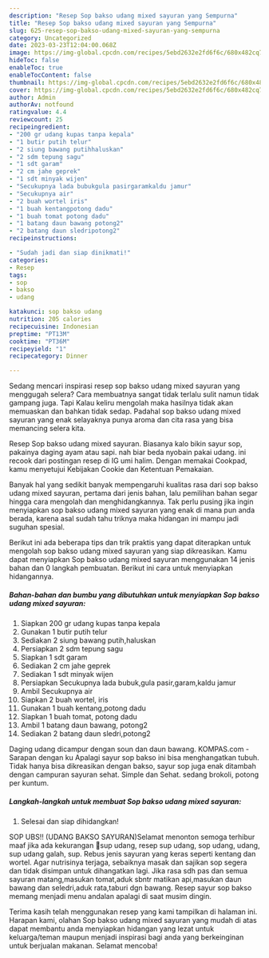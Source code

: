 ```yaml
---
description: "Resep Sop bakso udang mixed sayuran yang Sempurna"
title: "Resep Sop bakso udang mixed sayuran yang Sempurna"
slug: 625-resep-sop-bakso-udang-mixed-sayuran-yang-sempurna
category: Uncategorized
date: 2023-03-23T12:04:00.068Z
image: https://img-global.cpcdn.com/recipes/5ebd2632e2fd6f6c/680x482cq70/sop-bakso-udang-mixed-sayuran-foto-resep-utama.jpg
hideToc: false
enableToc: true
enableTocContent: false
thumbnail: https://img-global.cpcdn.com/recipes/5ebd2632e2fd6f6c/680x482cq70/sop-bakso-udang-mixed-sayuran-foto-resep-utama.jpg
cover: https://img-global.cpcdn.com/recipes/5ebd2632e2fd6f6c/680x482cq70/sop-bakso-udang-mixed-sayuran-foto-resep-utama.jpg
author: Admin
authorAv: notfound
ratingvalue: 4.4
reviewcount: 25
recipeingredient:
- "200 gr udang kupas tanpa kepala"
- "1 butir putih telur"
- "2 siung bawang putihhaluskan"
- "2 sdm tepung sagu"
- "1 sdt garam"
- "2 cm jahe geprek"
- "1 sdt minyak wijen"
- "Secukupnya lada bubukgula pasirgaramkaldu jamur"
- "Secukupnya air"
- "2 buah wortel iris"
- "1 buah kentangpotong dadu"
- "1 buah tomat potong dadu"
- "1 batang daun bawang potong2"
- "2 batang daun sledripotong2"
recipeinstructions:

- "Sudah jadi dan siap dinikmati!"
categories:
- Resep
tags:
- sop
- bakso
- udang

katakunci: sop bakso udang 
nutrition: 205 calories
recipecuisine: Indonesian
preptime: "PT13M"
cooktime: "PT36M"
recipeyield: "1"
recipecategory: Dinner

---
```



Sedang mencari inspirasi resep sop bakso udang mixed sayuran yang menggugah selera? Cara membuatnya sangat tidak terlalu sulit namun tidak gampang juga. Tapi Kalau keliru mengolah maka hasilnya tidak akan memuaskan dan bahkan tidak sedap. Padahal sop bakso udang mixed sayuran yang enak selayaknya punya aroma dan cita rasa yang bisa memancing selera kita.


Resep Sop bakso udang mixed sayuran. Biasanya kalo bikin sayur sop, pakainya daging ayam atau sapi. nah biar beda nyobain pakai udang. ini recook dari postingan resep di IG umi halim. Dengan memakai Cookpad, kamu menyetujui Kebijakan Cookie dan Ketentuan Pemakaian.

Banyak hal yang sedikit banyak mempengaruhi kualitas rasa dari sop bakso udang mixed sayuran, pertama dari jenis bahan, lalu pemilihan bahan segar hingga cara mengolah dan menghidangkannya. Tak perlu pusing jika ingin menyiapkan sop bakso udang mixed sayuran yang enak di mana pun anda berada, karena asal sudah tahu triknya maka hidangan ini mampu jadi suguhan spesial.


Berikut ini ada beberapa tips dan trik praktis yang dapat diterapkan untuk mengolah sop bakso udang mixed sayuran yang siap dikreasikan. Kamu dapat menyiapkan Sop bakso udang mixed sayuran menggunakan 14 jenis bahan dan 0 langkah pembuatan. Berikut ini cara untuk menyiapkan hidangannya.

<!--inarticleads1-->

##### Bahan-bahan dan bumbu yang dibutuhkan untuk menyiapkan Sop bakso udang mixed sayuran:

1. Siapkan 200 gr udang kupas tanpa kepala
1. Gunakan 1 butir putih telur
1. Sediakan 2 siung bawang putih,haluskan
1. Persiapkan 2 sdm tepung sagu
1. Siapkan 1 sdt garam
1. Sediakan 2 cm jahe geprek
1. Sediakan 1 sdt minyak wijen
1. Persiapkan Secukupnya lada bubuk,gula pasir,garam,kaldu jamur
1. Ambil Secukupnya air
1. Siapkan 2 buah wortel, iris
1. Gunakan 1 buah kentang,potong dadu
1. Siapkan 1 buah tomat, potong dadu
1. Ambil 1 batang daun bawang, potong2
1. Sediakan 2 batang daun sledri,potong2


Daging udang dicampur dengan soun dan daun bawang. KOMPAS.com - Sarapan dengan ku Apalagi sayur sop bakso ini bisa menghangatkan tubuh. Tidak hanya bisa dikreasikan dengan bakso, sayur sop juga enak ditambah dengan campuran sayuran sehat. Simple dan Sehat. sedang brokoli, potong per kuntum. 

<!--inarticleads2-->

##### Langkah-langkah untuk membuat Sop bakso udang mixed sayuran:


1. Selesai dan siap dihidangkan!

SOP UBS!! (UDANG BAKSO SAYURAN)Selamat menonton semoga terhibur maaf jika ada kekurangan 🙏sup udang, resep sup udang, sop udang, udang, sup udang galah, sup. Rebus jenis sayuran yang keras seperti kentang dan wortel. Agar nutrisinya terjaga, sebaiknya masak dan sajikan sop segera dan tidak disimpan untuk dihangatkan lagi. Jika rasa sdh pas dan semua sayuran matang,masukan tomat,aduk sbntr matikan api,masukan daun bawang dan seledri,aduk rata,taburi dgn bawang. Resep sayur sop bakso memang menjadi menu andalan apalagi di saat musim dingin. 

Terima kasih telah menggunakan resep yang kami tampilkan di halaman ini. Harapan kami, olahan Sop bakso udang mixed sayuran yang mudah di atas dapat membantu anda menyiapkan hidangan yang lezat untuk keluarga/teman maupun menjadi inspirasi bagi anda yang berkeinginan untuk berjualan makanan. Selamat mencoba!
